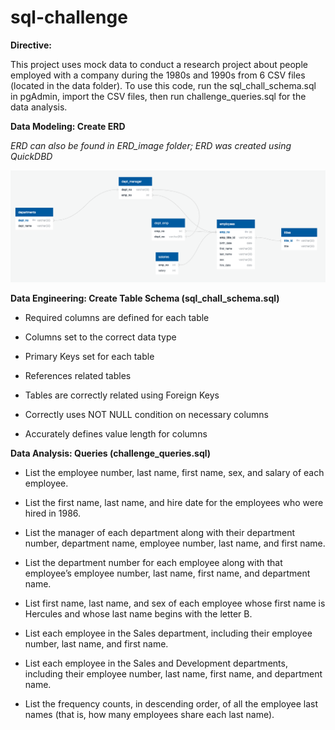 # sql-challenge
**Directive:**

This project uses mock data to conduct a research project about people employed with a company during the 1980s and 1990s from 6 CSV files (located in the data folder). To use this code, run the sql_chall_schema.sql in pgAdmin, import the CSV files, then run challenge_queries.sql for the data analysis. 

**Data Modeling: Create ERD** 

*ERD can also be found in ERD_image folder; ERD was created using QuickDBD*

![ERD image](ERD_image/sql_challenge_ERD.png)

**Data Engineering: Create Table Schema (sql_chall_schema.sql)**

- Required columns are defined for each table 

- Columns set to the correct data type 

- Primary Keys set for each table

- References related tables 

- Tables are correctly related using Foreign Keys

- Correctly uses NOT NULL condition on necessary columns

- Accurately defines value length for columns 

**Data Analysis: Queries (challenge_queries.sql)**

- List the employee number, last name, first name, sex, and salary of each employee.

- List the first name, last name, and hire date for the employees who were hired in 1986.

- List the manager of each department along with their department number, department name, employee number, last name, and first name.

- List the department number for each employee along with that employee’s employee number, last name, first name, and department name.

- List first name, last name, and sex of each employee whose first name is Hercules and whose last name begins with the letter B.

- List each employee in the Sales department, including their employee number, last name, and first name.

- List each employee in the Sales and Development departments, including their employee number, last name, first name, and department name.

- List the frequency counts, in descending order, of all the employee last names (that is, how many employees share each last name).

